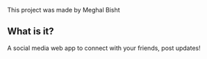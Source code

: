 This project was made by Meghal Bisht

## What is it?

A social media web app to connect with your friends, post updates!

